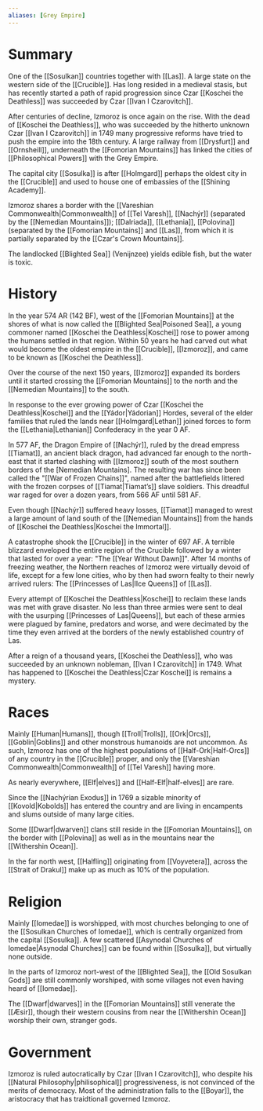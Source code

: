 ```yaml
---
aliases: [Grey Empire]
---
```

# Summary
One of the [[Sosulkan]] countries together with [[Las]]. A large state on the western side of the [[Crucible]]. Has long resided in a medieval stasis, but has recently started a path of rapid progression since Czar [[Koschei the Deathless]] was succeeded by Czar [[Ivan I Czarovitch]].

After centuries of decline, Izmoroz is once again on the rise. With the dead of [[Koschei the Deathless]], who was succeeded by the hitherto unknown Czar [[Ivan I Czarovitch]] in 1749 many progressive reforms have tried to push the empire into the 18th century. A large railway from [[Drysfurt]] and [[Ornsheill]], underneath the [[Fomorian Mountains]] has linked the cities of [[Philosophical Powers]] with the Grey Empire.

The capital city [[Sosulka]] is after [[Holmgard]] perhaps the oldest city in the [[Crucible]] and used to house one of embassies of the [[Shining Academy]].

Izmoroz shares a border with the [[Vareshian Commonwealth|Commonwealth]] of [[Tel Varesh]], [[Nachýr]] (separated by the [[Nemedian Mountains]]); [[Dalriada]], [[Lethania]], [[Polovina]] (separated by the [[Fomorian Mountains]] and [[Las]], from which it is partially separated by the [[Czar's Crown Mountains]].

The landlocked [[Blighted Sea]] (Venijnzee) yields edible fish, but the water is toxic.

# History
In the year 574 AR (142 BF), west of the [[Fomorian Mountains]] at the shores of what is now called the [[Blighted Sea|Poisoned Sea]], a young commoner named [[Koschei the Deathless|Koschei]] rose to power among the humans settled in that region. Within 50 years he had carved out what would become the oldest empire in the [[Crucible]], [[Izmoroz]], and came to be known as [[Koschei the Deathless]].

Over the course of the next 150 years, [[Izmoroz]] expanded its borders until it started crossing the [[Fomorian Mountains]] to the north and the [[Nemedian Mountains]] to the south.

In response to the ever growing power of Czar [[Koschei the Deathless|Koschei]] and the [[Yádor|Yádorian]] Hordes, several of the elder families that ruled the lands near [[Holmgard|Lethan]] joined forces to form the [[Lethania|Lethanian]] Confederacy in the year 0 AF.

In 577 AF, the Dragon Empire of [[Nachýr]], ruled by the dread empress [[Tiamat]], an ancient black dragon, had advanced far enough to the north-east that it started clashing with [[Izmoroz]] south of the most southern borders of the [Nemedian Mountains]. The resulting war has since been called the "[[War of Frozen Chains]]", named after the battlefields littered with the frozen corpses of [[Tiamat|Tiamat’s]] slave soldiers. This dreadful war raged for over a dozen years, from 566 AF until 581 AF. 

Even though [[Nachýr]] suffered heavy losses, [[Tiamat]] managed to wrest a large amount of land south of the [[Nemedian Mountains]] from the hands of [[Koschei the Deathless|Koschei the Immortal]]. 

A catastrophe shook the [[Crucible]] in the winter of 697 AF. A terrible blizzard enveloped the entire region of the Crucible followed by a winter that lasted for over a year: "The [[Year Without Dawn]]". After 14 months of freezing weather, the Northern reaches of Izmoroz were virtually devoid of life, except for a few lone cities, who by then had sworn fealty to their newly arrived rulers: The [[Princesses of Las|IIce Queens]] of [[Las]].

Every attempt of [[Koschei the Deathless|Koschei]] to reclaim these lands was met with grave disaster. No less than three armies were sent to deal with the usurping [[Princesses of Las|Queens]], but each of these armies were plagued by famine, predators and worse, and were decimated by the time they even arrived at the borders of the newly established country of Las.

After a reign of a thousand years, [[Koschei the Deathless]], who was succeeded by an unknown nobleman, [[Ivan I Czarovitch]] in 1749. What has happened to [[Koschei the Deathless|Czar Koschei]] is remains a mystery.

# Races
Mainly [[Human|Humans]], though [[Troll|Trolls]], [[Ork|Orcs]], [[Goblin|Goblins]] and other monstrous humanoids are not uncommon. As such, Izmoroz has one of the highest populations of [[Half-Ork|Half-Orcs]] of any country in the [[Crucible]] proper, and only the [[Vareshian Commonwealth|Commonwealth]] of [[Tel Varesh]]  having more. 

As nearly everywhere, [[Elf|elves]] and [[Half-Elf|half-elves]] are rare.

Since the [[Nachýrian Exodus]] in 1769 a sizable minority of [[Kovold|Kobolds]] has entered the country and are living in encampents and slums outside of many large cities.

Some [[Dwarf|dwarven]] clans still reside in the [[Fomorian Mountains]], on the border with [[Polovina]] as well as in the mountains near the [[Withershin Ocean]].

In the far north west, [[Halfling]] originating from [[Voyvetera]], across the [[Strait of Drakul]] make up as much as 10% of the population.

# Religion
Mainly [[Iomedae]] is worshipped, with most churches belonging to one of the [[Sosulkan Churches of Iomedae]], which is centrally organized from the capital [[Sosulka]]. A few scattered [[Asynodal Churches of Iomedae|Asynodal Churches]] can be found within [[Sosulka]], but virtually none outside.

In the parts of Izmoroz nort-west of the [[Blighted Sea]], the [[Old Sosulkan Gods]] are still commonly worshiped, with some villages not even having heard of [[Iomedae]].

The [[Dwarf|dwarves]] in the [[Fomorian Mountains]] still venerate the [[Æsir]], though their western cousins from near the [[Withershin Ocean]] worship their own, stranger gods.

# Government
Izmoroz is ruled autocratically by Czar [[Ivan I Czarovitch]], who despite his [[Natural Philosophy|philisophical]]  progressiveness, is not convinced of the merits of democracy. Most of the administration falls to the [[Boyar]], the aristocracy that has traidtionall governed Izmoroz.